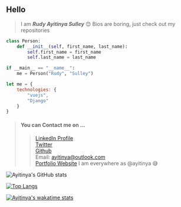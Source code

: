 ## Hello 
> I am ***Rudy Ayitinya Sulley*** 😊
Bios are boring, just check out my repositories

```py
class Person:
    def __init__(self, first_name, last_name):
        self.first_name = first_name
        self.last_name = last_name

if __main__ == "__name__":
    me = Person("Rudy", "Sulley")
```

```js
let me = {
    technologies: {
        "vuejs",
        "Django"
    }
}
```

> #### You can Contact me on ...
>> [LinkedIn Profile](https://linkedin.com/in/ayitinya)  
>> [Twitter](https://twitter.com/ayitinya)  
>> [Github](https://github.com/ayitinya)  
>> Email: ayitinya@outlook.com  
>> [Portfolio Website](https://ayitinya.me)
>> I am everywhere as @ayitinya 😅

![Ayitinya's GitHub stats](https://github-readme-stats.vercel.app/api?username=ayitinya&show_icons=true&bg_color=00000000)

[![Top Langs](https://github-readme-stats.vercel.app/api/top-langs/?username=ayitinya&layout=compact)](https://github.com/anuraghazra/github-readme-stats)

[![Ayitinya's wakatime stats](https://github-readme-stats.vercel.app/api/wakatime?username=ayitinya)](https://github.com/anuraghazra/github-readme-stats)
<!---
ayitinya/ayitinya is a ✨ special ✨ repository because its `README.md` (this file) appears on your GitHub profile.
You can click the Preview link to take a look at your changes.
--->
